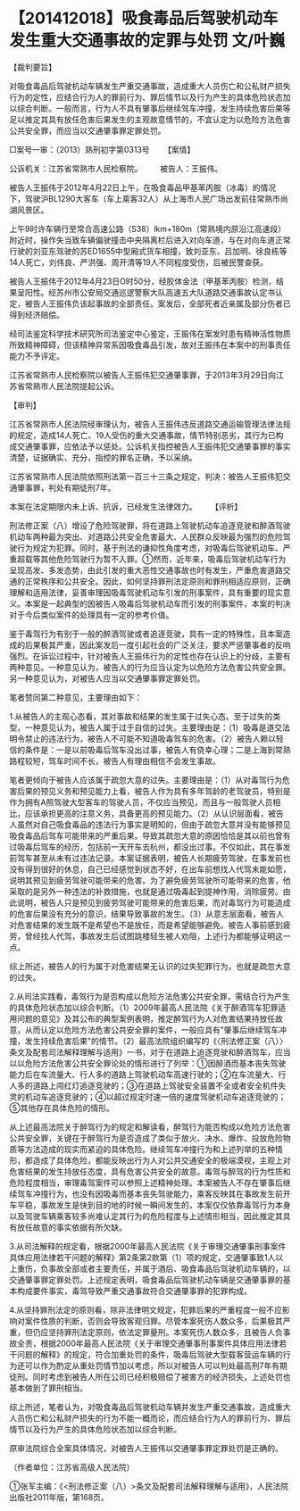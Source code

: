 # 【201412018】吸食毒品后驾驶机动车发生重大交通事故的定罪与处罚 文/叶巍

【裁判要旨】

对吸食毒品后驾驶机动车辆发生严重交通事故，造成重大人员伤亡和公私财产损失行为的定性，应结合行为人的罪前行为、罪后情节以及行为产生的具体危险状态加以综合判断。一般而言，行为人不具有肇事后继续驾车冲撞，发生持续危害后果等足以推定其具有放任危害后果发生的主观故意情节的，不宜认定为以危险方法危害公共安全罪，而应当以交通肇事罪定罪处罚。

□案号一审：（2013）熟刑初字第0313号 　　【案情】

公诉机关：江苏省常熟市人民检察院。 　　被告人：王振伟。

被告人王振伟于2012年4月22日上午，在吸食毒品甲基苯丙胺（冰毒）的情况下，驾驶沪BL1290大客车（车上乘客32人）从上海市人民广场出发前往常熟市尚湖风景区。

上午9时许车辆行至常合高速公路（S38）lkm+180m（常熟境内原沿江高速段）附近时，操作失当致车辆偏驶撞击中央隔离栏后进入对向车道，与在对向车道正常行驶的刘亚东驾驶的苏ED1655中型厢式货车相撞，致刘亚东、吕加明、徐良栋等14人死亡，刘伟良、严洪强、周开清等19人不同程度受伤，后被民警查获。

被告人王振伟于2012年4月23日O时50分，经胶体金法（甲基苯丙胺）检测，结果呈阳性。经苏州市公安局交通巡逻警察大队高速五大队道路交通事故认定书认定，被告人王振伟负该起事故的全部责任。案发后，全部死者近亲属及部分伤者已得到经济赔偿。

经司法鉴定科学技术研究所司法鉴定中心鉴定，王振伟在案发时患有精神活性物质所致精神障碍，但该精神异常系因吸食毒品引发，故对王振伟在本案中的刑事责任能力不予评定。

江苏省常熟市人民检察院以被告人王振伟犯交通肇事罪，于2013年3月29日向江苏省常熟市人民法院提起公诉。

【审判】

江苏省常熟市人民法院经审理认为，被告人王振伟违反道路交通运输管理法律法规的规定，造成14人死亡、19人受伤的重大交通事故，情节特别恶劣，其行为已构成交通肇事罪，应依法予以惩处。公诉机关指控被告人王振伟犯交通肇事罪的事实清楚，证据确实、充分，指控的罪名正确，予以采纳。

江苏省常熟市人民法院依照刑法第一百三十三条之规定，判决：被告人王振伟犯交通肇事罪，判处有期徒刑7年。

本案在法定期限内未上诉、抗诉，已经发生法律效力。 　　【评析】

刑法修正案（八）增设了危险驾驶罪，将在道路上驾驶机动车追逐竞驶和醉酒驾驶机动车两种最为突出、对道路公共安全危害最大、人民群众反映最为强烈的危险驾驶行为规定为犯罪。同时，基于刑法的谦抑性角度考虑，对吸毒后驾驶机动车、严重超载等其他危险驾驶行为暂不入罪。①然而，近年来，吸毒后驾驶机动车行为呈现高发、多发态势，由此引发的重大恶性交通事故也时有发生，严重危害道路交通的正常秩序和公共安全。因此，如何坚持罪刑法定原则和罪刑相适应原则，正确理解和适用法律，妥善审理因吸毒驾驶机动车引发的刑事案件，具有重要的现实意义。本案是一起典型的因被告人吸毒后驾驶机动车而引发的刑事案件，本案的判决对于今后类似案件的处理具有一定的参考价值。

鉴于毒驾行为有别于一般的醉酒驾驶或者追逐竞驶，具有一定的特殊性，且本案造成的后果极其严重，因此案发后一度引起社会的广泛关注，要求严惩肇事者的反响强烈。在诉讼过程中，针对被告人王振伟行为的定性也存在认识上的分歧，主要有两种意见。一种意见认为，被告人的行为应当认定为以危险方法危害公共安全罪。另一种意见认为，对被告人应当以交通肇事罪定罪处罚。

笔者赞同第二种意见，主要理由如下：

1.从被告人的主观心态看，其对事故和结果的发生属于过失心态。至于过失的类型，一种意见认为，被告人属于过于自信的过失。主要理由是：（1）吸毒是道交法明令禁止的违法行为，被告人不可能不知道吸毒驾车的危害。（2）被告人赖以轻信的条件是：一是以前吸毒后驾车没出过事，被告人有侥幸心理；二是上海到常熟路程较短，驾车时间不长，被告人有理由相信不会发生事故。

笔者更倾向于被告人应该属于疏忽大意的过失。主要理由是：（1）从对毒驾行为危害后果的预见义务和预见能力上看，被告人作为具有多年驾龄的老驾驶员，特别是作为拥有A照驾驶大型客车的驾驶人员，不仅应当预见，而且与一般驾驶人员相比，应该承担更高的注意义务，具备更高的预见能力。（2）从认识层面看，被告人虽然对自己吸食毒品的违法行为事实是明知的，但由于疏忽大意并没有能够预见吸食毒品后驾车可能带来的严重后果。导致其疏忽大意的原因恰恰是其以前也曾有过吸毒后驾车的经历，包括前一天开车去杭州，都没出过事。不仅如此，其在事发前驾车甚至从未有过违法记录。本案证据表明，被告人长期疲劳驾驶，在事发前也没有得到很好的休息，自己已经感觉到状态不好，在出车前想找人代驾未能如愿，说明其预见到疲劳驾驶可能带来的危害。为了避免疲劳驾驶所可能带来的危害，他采取的是另外一种违法的补救措施，也就是通过吸毒起到提神作用，消除疲劳。由此说明，被告人只是预见到疲劳驾驶可能带来的危害后果，而对毒驾行为可能造成的危害后果没有充分的意识，结果导致事故的发生。（3）从意志层面看，被告人对危害结果的发生既不是希望也不是放任，而是希望能够避免。被告人事前感到疲劳，曾经找人代驾，事故发生后试图跳楼轻生被人劝阻，上述行为都能够证明这一点。

综上所述，被告人的行为属于对危害结果无认识的过失犯罪行为，也就是疏忽大意的过失。

2.从司法实践看，毒驾行为是否构成以危险方法危害公共安全罪，需结合行为产生的具体危险状态加以综合判断。（1）2009年最高人民法院《关于醉酒驾车犯罪适用问题的意见》及其公布的典型案例表明，推定醉驾行为人对危害结果持放任故意，从而认定以危险方法危害公共安全罪的案件，一般应具有"肇事后继续驾车冲撞，发生持续危害后果"的情节。（2）最高法院组织编写的《〈刑法修正案（八）〉条文及配套司法解释理解与适用》一书，对于在道路上追逐竞驶和醉酒驾车，应当以以危险方法危害公共安全罪论处的情形进行了列举：①因醉酒而基本丧失驾驶能力后在车流量大、行人多的道路上驾驶机动车高速行驶的；②在车流量大、行人多的道路上闯红灯追逐竞驶的；③在道路上驾驶安全装置不全或者安全机件失灵的机动车追逐竞驶的；④以超过规定时速一倍的速度驾驶机动车追逐竞驶的；⑤其他存在具体危险的情形。

从上述最高法院关于醉驾行为的规定和解读看，醉驾行为能否构成以危险方法危害公共安全罪，关键在于醉驾行为是否造成了类似于放火、决水、爆炸、投放危险物质等方法造成的现实而紧迫的具体危险。继续驾车冲撞行为和上述列举的五种情形，都造成了具体危险，都能反映出行为人对公共交通安全的极端漠视，主观上对危害结果的发生持放任态度，具有危害公共安全的故意。毒驾与醉驾的行为性质和危险程度相当，审理毒驾案件可以参照上述精神处理。本案被告人不存在肇事后继续驾车冲撞行为，也没有因吸毒而基本丧失驾驶能力，乘客反映其在事故发生前开车平稳，事故发生是快到目的地的时候一瞬间发生的，本案仅仅依靠毒驾行为本身以及驾驶车辆乘客较多尚难认定其行为的危险程度与上述情形相当，因此推定其具有放任故意的事实依据有所欠缺。

3.从司法解释的规定看，根据2000年最高人民法院《关于审理交通肇事刑事案件具体应用法律若干问题的解释》第2条第2款第（1）项的规定，交通肇事致1人以上重伤，负事故全部或者主要责任，并属于酒后、吸食毒品后驾驶机动车辆的，以交通肇事罪定罪处罚。上述规定表明，吸食毒品后驾驶机动车辆是交通肇事罪的基本构成要件事实，毒驾导致严重交通事故符合交通肇事罪的犯罪构成。

4.从坚持罪刑法定的原则看，除非法律明文规定，犯罪后果的严重程度一般不应影响对案件性质的判断，否则会导致客观归罪。尽管本案死伤人数众多，后果极其严重，但仍应坚持罪刑法定原则，依法定罪量刑。本案死伤人数众多，且被告人负事故全责，根据2000年最高人民法院《关于审理交通肇事刑事案件具体应用法律若干问题的解释》的规定，符合加重处罚的条件，吸毒后驾驶大型载客营运车辆的行为还可以作为酌定从重处罚情节加以考虑，所以对被告人可以判处最高刑7年有期徒刑。同时考虑到被告人所在公司已经积极赔偿了被害方的经济损失，上述处罚也基本做到了罪刑相当。

综上所述，笔者认为，对吸食毒品后驾驶机动车辆并发生严重交通事故，造成重大人员伤亡和公私财产损失的行为不能一概而论，而应结合行为人的罪前行为、罪后情节以及行为产生的具体危险状态加以综合判断。

原审法院综合全案具体情况，对被告人王振伟以交通肇事罪定罪处罚是正确的。

（作者单位：江苏省高级人民法院）

①张军主编：《\<刑法修正案（八）\>条文及配套司法解释理解与适用》，人民法院出版社2011年版，第168页。